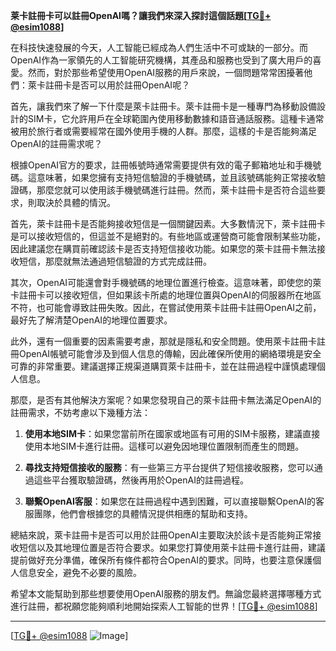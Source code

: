 **莱卡註冊卡可以註冊OpenAI嗎？讓我們來深入探討這個話題[[TG💪+ @esim1088](https://t.me/s/esim1088)]**

在科技快速發展的今天，人工智能已經成為人們生活中不可或缺的一部分。而OpenAI作為一家領先的人工智能研究機構，其產品和服務也受到了廣大用戶的喜愛。然而，對於那些希望使用OpenAI服務的用戶來說，一個問題常常困擾著他們：萊卡註冊卡是否可以用於註冊OpenAI呢？

首先，讓我們來了解一下什麼是萊卡註冊卡。萊卡註冊卡是一種專門為移動設備設計的SIM卡，它允許用戶在全球範圍內使用移動數據和語音通話服務。這種卡通常被用於旅行者或需要經常在國外使用手機的人群。那麼，這樣的卡是否能夠滿足OpenAI的註冊需求呢？

根據OpenAI官方的要求，註冊帳號時通常需要提供有效的電子郵箱地址和手機號碼。這意味著，如果您擁有支持短信驗證的手機號碼，並且該號碼能夠正常接收驗證碼，那麼您就可以使用該手機號碼進行註冊。然而，萊卡註冊卡是否符合這些要求，則取決於具體的情況。

首先，萊卡註冊卡是否能夠接收短信是一個關鍵因素。大多數情況下，萊卡註冊卡是可以接收短信的，但這並不是絕對的。有些地區或運營商可能會限制某些功能，因此建議您在購買前確認該卡是否支持短信接收功能。如果您的萊卡註冊卡無法接收短信，那麼就無法通過短信驗證的方式完成註冊。

其次，OpenAI可能還會對手機號碼的地理位置進行檢查。這意味著，即使您的萊卡註冊卡可以接收短信，但如果該卡所處的地理位置與OpenAI的伺服器所在地區不符，也可能會導致註冊失敗。因此，在嘗試使用萊卡註冊卡註冊OpenAI之前，最好先了解清楚OpenAI的地理位置要求。

此外，還有一個重要的因素需要考慮，那就是隱私和安全問題。使用萊卡註冊卡註冊OpenAI帳號可能會涉及到個人信息的傳輸，因此確保所使用的網絡環境是安全可靠的非常重要。建議選擇正規渠道購買萊卡註冊卡，並在註冊過程中謹慎處理個人信息。

那麼，是否有其他解決方案呢？如果您發現自己的萊卡註冊卡無法滿足OpenAI的註冊需求，不妨考慮以下幾種方法：

1. **使用本地SIM卡**：如果您當前所在國家或地區有可用的SIM卡服務，建議直接使用本地SIM卡進行註冊。這樣可以避免因地理位置限制而產生的問題。
   
2. **尋找支持短信接收的服務**：有一些第三方平台提供了短信接收服務，您可以通過這些平台獲取驗證碼，然後再用於OpenAI的註冊過程。

3. **聯繫OpenAI客服**：如果您在註冊過程中遇到困難，可以直接聯繫OpenAI的客服團隊，他們會根據您的具體情況提供相應的幫助和支持。

總結來說，萊卡註冊卡是否可以用於註冊OpenAI主要取決於該卡是否能夠正常接收短信以及其地理位置是否符合要求。如果您打算使用萊卡註冊卡進行註冊，建議提前做好充分準備，確保所有條件都符合OpenAI的要求。同時，也要注意保護個人信息安全，避免不必要的風險。

希望本文能幫助到那些想要使用OpenAI服務的朋友們。無論您最終選擇哪種方式進行註冊，都祝願您能夠順利地開始探索人工智能的世界！[[TG💪+ @esim1088](https://t.me/s/esim1088)]

---

[[TG💪+ @esim1088](https://t.me/s/esim1088) ![Image](https://i.postimg.cc/4NQfJmqS/Snipaste-2025-05-13-00-14-12.png)]